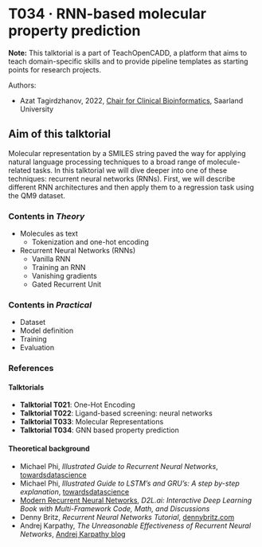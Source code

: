 # T034 · RNN-based molecular property prediction

**Note:** This talktorial is a part of TeachOpenCADD, a platform that aims to teach domain-specific skills and to provide pipeline templates as starting points for research projects.

Authors:

- Azat Tagirdzhanov, 2022, [Chair for Clinical Bioinformatics](https://www.ccb.uni-saarland.de/), Saarland University


## Aim of this talktorial

Molecular representation by a SMILES string paved the way for applying natural language processing techniques to a broad range of molecule-related tasks. In this talktorial we will dive deeper into one of these techniques: recurrent neural networks (RNNs). First, we will describe different RNN architectures and then apply them to a regression task using the QM9 dataset.


### Contents in *Theory*

* Molecules as text
    * Tokenization and one-hot encoding
* Recurrent Neural Networks (RNNs)
    * Vanilla RNN
    * Training an RNN
    * Vanishing gradients
    * Gated Recurrent Unit


### Contents in *Practical*

* Dataset
* Model definition
* Training
* Evaluation


### References

#### Talktorials
* __Talktorial T021__: One-Hot Encoding
* __Talktorial T022__: Ligand-based screening: neural networks
* __Talktorial T033__: Molecular Representations
* __Talktorial T034__: GNN based property prediction


#### Theoretical background
* Michael Phi, <i>Illustrated Guide to Recurrent Neural Networks</i>, [towardsdatascience](https://towardsdatascience.com/illustrated-guide-to-recurrent-neural-networks-79e5eb8049c9)
* Michael Phi, <i>Illustrated Guide to LSTM’s and GRU’s: A step by-step explanation</i>, [towardsdatascience](https://towardsdatascience.com/illustrated-guide-to-lstms-and-gru-s-a-step-by-step-explanation-44e9eb85bf21)
* [Modern Recurrent Neural Networks](https://d2l.ai/chapter_recurrent-modern/index.html), <i>D2L.ai: Interactive Deep Learning Book with Multi-Framework Code, Math, and Discussions</i>
* Denny Britz, <i>Recurrent Neural Networks Tutorial</i>, [dennybritz.com](https://dennybritz.com/posts/wildml/recurrent-neural-networks-tutorial-part-1/)
* Andrej Karpathy, <i>The Unreasonable Effectiveness of Recurrent Neural Networks</i>, [Andrej Karpathy blog](https://karpathy.github.io/2015/05/21/rnn-effectiveness/)
